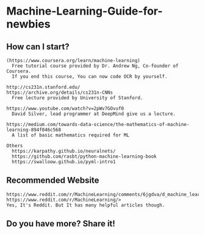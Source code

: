 # Machine-Learning-Guide-for-newbies

## How can I start?
    (https://www.coursera.org/learn/machine-learning)
      Free tutorial course provided by Dr. Andrew Ng, Co-founder of Coursera.
      If you end this course, You can now code OCR by yourself.

    http://cs231n.stanford.edu/
    https://archive.org/details/cs231n-CNNs
      Free lecture provided by University of Stanford.

    https://www.youtube.com/watch?v=2pWv7GOvuf0
      David Silver, lead programmer at DeepMind give us a lecture.

    https://medium.com/towards-data-science/the-mathematics-of-machine-learning-894f046c568
      A list of basic mathematics required for ML

    Others
      https://karpathy.github.io/neuralnets/
      https://github.com/rasbt/python-machine-learning-book
      https://swalloow.github.io/pyml-intro1

## Recommended Website

    https://www.reddit.com/r/MachineLearning/comments/6jgdva/d_machine_learning_wayr_what_are_you_reading_week/>
    https://www.reddit.com/r/MachineLearning/>
    Yes, It's Reddit. But It has many helpful articles though.


## Do you have more? Share it!
